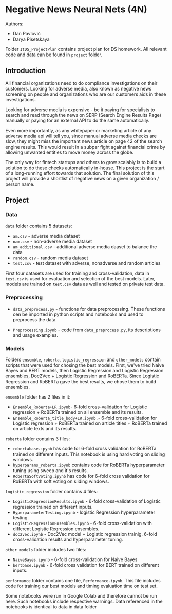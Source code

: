# Negative News Neural Nets (4N)

Authors:
* Dan Pavlovič
* Darya Pisetskaya

Folder `ItDS_ProjectPlan` contains project plan for DS homework. All relevant code and data can be found in `project` folder. 


## Introduction

All financial organizations need to do compliance investigations on their customers. Looking for adverse media, also known as negative news screening on people and organizations who are our customers aids in these investigations.

Looking for adverse media is expensive - be it paying for specialists to search and read through the news on SERP (Search Engine Results Page) manually or paying for an external API to do the same automatically. 

Even more importantly, as any whitepaper or marketing article of any adverse media api will tell you, since manual adverse media checks are slow, they might miss the important news article on page 42 of the search engine results. This would result in a subpar fight against financial crime by allowing unwanted entities to move money across the globe. 

The only way for fintech startups and others to grow scalably is to build a solution to do these checks automatically in-house. This project is the start of a long-running effort towards that solution. The final solution of this project will provide a shortlist of negative news on a given organization / person name.


## Project

### Data

`data` folder contains 5 datasets:

* `am.csv` - adverse media dataset
* `nam.csv` - non-adverse media dataset
* `am_additional.csv` - additional adverse media daaset to balance the data
* `random.csv` - random media dataset
* `test.csv` - test dataset with adverse, nonadverse and random articles 
 
First four datasets are used for training and cross-validation, data in `test.csv` is used for evaluation and selection of the best models. Later, models are trained on `test.csv` data as well and tested on private test data.


### Preprocessing

* `data_preprocess.py` - functions for data preprocessing. These functions cen be imported in python scripts and notebooks and used to preprocess the data.

* `Preprocessing.ipynb` - code from `data_preprocess.py`, its descriptions and usage examples.

### Models

Folders `ensemble`, `roberta`, `logistic_regression` and `other_models` contain scripts that were used for chosing the best models. First, we've tried Naive Bayes and BERT models, then Logistic Regression and Logistic Regression ensembles, Doc2Vec + Logistic Regression and RoBERTa. Since Logistic Regression and RoBERTa gave the best results, we chose them to build ensembles.

`ensemble` folder has 2 files in it:
* `Ensemble_Roberta+LR.ipynb`- 6-fold cross-validation for Logistic regression + RoBERTa trained on all ensemble and its results.
* `Ensemble_Roberta_title_body+LR.ipynb.`- 6-fold cross-validation for Logistic regression + RoBERTa trained on article titles + RoBERTa trained on article texts and its results.


`roberta` folder contains 3 files:
* `robertabase.ipynb` has code for 6-fold cross validation for RoBERTa trained on different inputs. This notebook is using hard voting on sliding windows. 
* `hyperparams_roberta.ipynb` contains code for RoBERTa hyperparameter tuning using sweep and it's results.
* `RobertaSoftVoting.ipynb` has code for 6-fold cross validation for RoBERTa with soft voting on sliding windows.


`logistic_regression` folder contains 4 files:
* `LogisticRegressionResults.ipynb` - 6-fold cross-validation of Logistic regression trained on different inputs.
* `HyperparameterTesting.ipynb` - logistic Regression hyperparameter testing.
* `LogisticRegressionEnsembles.ipynb` - 6-fold cross-validation with different Logistic Regression ensembles. 
* `doc2vec.ipynb` - Doc2Vec model + Logistic regression trainig, 6-fold cross-validation results and hyperparameter tuning.


`other_models` folder includes two files:
* `NaiveBayes.ipynb` - 6-fold cross-validation for Naive Bayes
* `bertbase.ipynb` - 6-fold cross validation for BERT trained on different inputs.


`performance` folder contains one file, `Performance.ipynb`. This file includes code for training our best models and timing evaluation time on test set.


Some notebooks were run in Google Colab and therefore cannot be run here. Such notebooks include respective warnings. Data referenced in the notebooks is identical to data in data folder 
